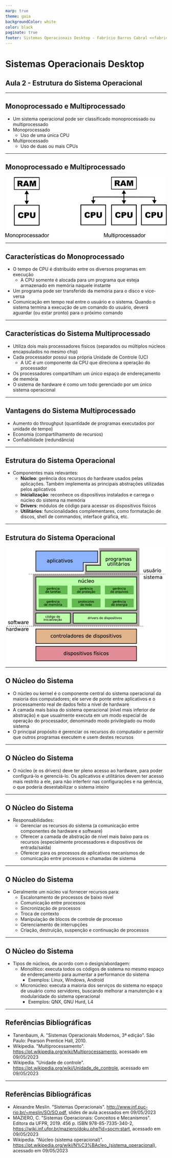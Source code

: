 ```yaml
---
marp: true
theme: gaia
backgroundColor: white
color: black
paginate: true
footer: Sistemas Operacionais Desktop - Fabrício Barros Cabral <<fabricio.cabral@ead.ifpe.edu.br>>
---
```

<style>
img[alt~="center"] {
    display: block;
    margin: 0 auto;
}
</style>

<!-- _paginate: false -->
# **Sistemas Operacionais Desktop**

## Aula 2 - Estrutura do Sistema Operacional

---

## Monoprocessado e Multiprocessado

- Um sistema operacional pode ser classificado monoprocessado ou multiprocessado
- Monoprocessado
  - Uso de uma única CPU
- Multiprocessado
  - Uso de duas ou mais CPUs

---

## Monoprocessado e Multiprocessado

![center](mono-e-multiprocessamento.png)

---

## Características do Monoprocessado

- O tempo de CPU é distribuído entre os diversos programas em execução
  - A CPU somente é alocada para um programa que esteja armazenado em memória naquele instante
- Um programa pode ser transferido da memória para o disco e vice-versa
- Comunicação em tempo real entre o usuário e o sistema. Quando o sistema termina a execução de um comando do usuário, deverá aguardar (ou estar pronto) para o próximo comando

---

## Características do Sistema Multiprocessado

- Utiliza dois mais processadores físicos (separados ou múltiplos núcleos encapsulados no mesmo chip)
- Cada processador possui sua própria Unidade de Controle (UC)
  - A UC é um componente da CPU que direciona a operação do processador
- Os processadores compartilham um único espaço de endereçamento de memória
- O sistema de hardware é como um todo gerenciado por um único sistema operacional

---

## Vantagens do Sistema Multiprocessado

- Aumento do throughput (quantidade de programas executados por unidade de tempo)
- Economia (compartilhamento de recursos)
- Confiabilidade (redundância)

---

## Estrutura do Sistema Operacional

- Componentes mais relevantes:
  - **Núcleo**: gerência dos recursos do hardware usados pelas aplicações. Também implementa as principais abstrações utilizadas pelos aplicativos
  - **Inicialização**: reconhece os dispositivos instalados e carrega o núcleo do sistema na memória
  - **Drivers**: módulos de código para acessar os dispositivos físicos
  - **Utilitários**: funcionalidades complementares, como formatação de discos, shell de commandos, interface gráfica, etc.

---

## Estrutura do Sistema Operacional

![center width:18cm](estrutura-so.png)

---

## O Núcleo do Sistema

- O núcleo ou kernel é o componente central do sistema operacional da maioria dos computadores; ele serve de ponte entre aplicativos e o processamento real de dados feito a nível de hardware
- A camada mais baixa do sistema operacional (nível mais inferior de abstração) e que usualmente executa em um modo especial de operação do processador, denominado modo privilegiado ou modo sistema
- O principal propósito é gerenciar os recursos do computador e permitir que outros programas executem e usem destes recursos

---

## O Núcleo do Sistema

- O núcleo (e os drivers) deve ter pleno acesso ao hardware, para poder configurá-lo e gerenciá-lo. Os aplicativos e utilitários devem ter acesso mais restrito a ele, para não interferir nas configurações e na gerência, o que poderia desestabilizar o sistema inteiro

---

## O Núcleo do Sistema

- Responsabilidades:
  - Gerenciar os recursos do sistema (a comunicação entre componentes de hardware e software)
  - Oferecer a camada de abstração de nível mais baixo para os recursos (especialmente processadores e dispositivos de entrada/saída)
  - Oferecer para os processos de aplicativos mecanismos de comunicação entre processos e chamadas de sistema

---

## O Núcleo do Sistema

- Geralmente um núcleo vai fornecer recursos para:
  - Escalonamento de processos de baixo nível
  - Comunicação entre processos
  - Sincronização de processos
  - Troca de contexto
  - Manipulação de blocos de controle de processo
  - Gerenciamento de interrupções
  - Criação, destruição, suspenção e continuação de processos

---

## O Núcleo do Sistema

- Tipos de núcleos, de acordo com o design/abordagem:
  - Monolítico: executa todos os códigos de sistema no mesmo espaço de endereçamento para aumentar a performance do sistema
    - Exemplos: Linux, Windows, Android
  - Micronúcleo: executa a maioria dos serviços do sistema no espaço de usuário como servidores, buscando melhorar a manutenção e a modularidade do sistema operacional
    - Exemplos: QNX, GNU Hurd, L4

---

## Referências Bibliográficas

- Tanenbaum, A. "Sistemas Operacionais Modernos, 3ª edição". São Paulo: Pearson Prentice Hall, 2010.
- Wikipedia. "Multiprocessamento". https://pt.wikipedia.org/wiki/Multiprocessamento, acessado em 09/05/2023
- Wikipedia. "Unidade de controle". https://pt.wikipedia.org/wiki/Unidade_de_controle, acessado em 09/05/2023

---

## Referências Bibliográficas

- Alexandre Meslin. "Sistemas Operacionais". http://www.inf.puc-rio.br/~meslin/SO/SO.pdf, slides de aula acessados em 09/05/2023
- MAZIERO, C. "Sistemas Operacionais: Conceitos e Mecanismos". Editora da UFPR, 2019. 456 p. ISBN 978-85-7335-340-2, https://wiki.inf.ufpr.br/maziero/doku.php?id=socm:start, acessado em 09/05/2023
- Wikipedia. "Núcleo (sistema operacional)". https://pt.wikipedia.org/wiki/N%C3%BAcleo_(sistema_operacional), acessado em 09/05/2023
